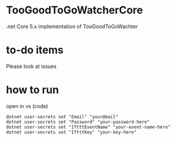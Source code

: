 # TooGoodToGoWatcherCore
 .net Core 5.x implementation of TooGoodToGoWachter

# to-do items
Please look at issues

# how to run
open in vs (code)
```
dotnet user-secrets set "Email" "your@mail"
dotnet user-secrets set "Password" "your-password-here"
dotnet user-secrets set "IftttEventName" "your-event-name-here"
dotnet user-secrets set "IftttKey" "your-key-here"
```